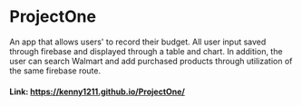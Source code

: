 # ProjectOne

An app that allows users' to record their budget. All user input saved through firebase and displayed through a table and chart. In addition, the user can search Walmart and add purchased products through utilization of the same firebase route.

#### Link: https://kenny1211.github.io/ProjectOne/
